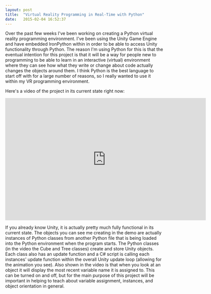 ```yaml
---
layout: post
title:  "Virtual Reality Programming in Real-Time with Python"
date:   2015-02-04 16:52:37
---
```


Over the past few weeks I've been working on creating a Python virtual reality programming environment. I've been using the Unity Game Engine and have embedded IronPython within in order to be able to access Unity functionality through Python. The reason I'm using Python for this is that the eventual intention for this project is that it will be a way for people new to programming to be able to learn in an interactive (virtual) environment where they can see how what they write or change about code actually changes the objects around them. I think Python is the best language to start off with for a large number of reasons, so I really wanted to use it within my VR programming environment.&nbsp;

Here's a video of the project in its current state right now:

<iframe width="640" height="390" id="youtube_iframe" src="https://www.youtube.com/embed/Bgx0IF7K61U?feature=oembed&amp;enablejsapi=1&amp;origin=https://safe.txmblr.com&amp;wmode=opaque" frameborder="0"></iframe>

If you already know Unity, it is actually pretty much fully functional in its current state. The objects you can see me creating in the demo are actually instances of Python classes from another Python file that is being loaded into the Python environment when the program starts. The Python classes (in the video the Cube and Tree classes) create and store Unity objects. Each class also has an update function and a C# script is calling each instances' update function within the overall Unity update loop (allowing for the animation you see). Also shown in the video is that when you look at an object it will display the most recent variable name it is assigned to. This can be turned on and off, but for the main purpose of this project will be important in helping to teach about variable assignment, instances, and object orientation in general. 